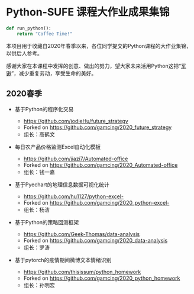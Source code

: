 # Python-SUFE 课程大作业成果集锦

```python
def run_python():
    return "Coffee Time!"
```

本项目用于收藏自2020年春季以来，各位同学提交的Python课程的大作业集锦，以供后人参考。

感谢大家在本课程中发挥的创意、做出的努力，望大家未来活用Python这把“[军锹](https://www.bilibili.com/video/BV1as411m7NW)”，减少重复劳动，享受生命的美好。

## 2020春季

* 基于Python的程序化交易
    * https://github.com/jodieHu/future_strategy 
    * Forked on https://github.com/gamcing/2020_future_strategy
    * 组长：高鹤文

* 每日农产品价格监测Excel自动化模板
    * https://github.com/jiazi7/Automated-office 
    * Forked on https://github.com/gamcing/2020_Automated-office
    * 组长：钱一嘉
    
* 基于Pyechart的地理信息数据可视化统计
    * https://github.com/hu1127/python-excel-
    * Forked on https://github.com/gamcing/2020_python-excel-
    * 组长：杨洁
    
* 基于Python的策略回测框架
    * https://github.com/Geek-Thomas/data-analysis
    * Forked on https://github.com/gamcing/2020_data-analysis
    * 组长：罗涛

* 基于pytorch的疫情期间微博文本情绪识别
    * https://github.com/thisissum/python_homework
    * Forked on https://github.com/gamcing/2020_python_homework
    * 组长：孙明宏
